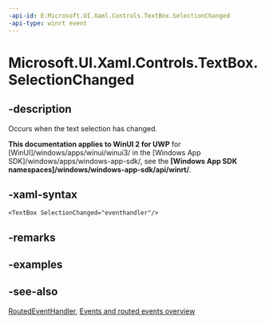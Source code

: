 ```yaml
---
-api-id: E:Microsoft.UI.Xaml.Controls.TextBox.SelectionChanged
-api-type: winrt event
---
```


<!-- Event syntax
public event Windows.UI.Xaml.RoutedEventHandler SelectionChanged
-->

# Microsoft.UI.Xaml.Controls.TextBox.SelectionChanged

## -description

Occurs when the text selection has changed.

**This documentation applies to WinUI 2 for UWP** for [WinUI]/windows/apps/winui/winui3/ in the [Windows App SDK]/windows/apps/windows-app-sdk/, see the **[Windows App SDK namespaces]/windows/windows-app-sdk/api/winrt/**.

## -xaml-syntax

```xaml
<TextBox SelectionChanged="eventhandler"/>
```

## -remarks

## -examples

## -see-also

[RoutedEventHandler](../microsoft.ui.xaml/routedeventhandler.md), [Events and routed events overview](../../windows/uwp/xaml-platform/events-and-routed-events-overview)
